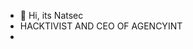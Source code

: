 - 👋 Hi, its Natsec
- HACKTIVIST AND CEO OF AGENCYINT
- 
<!---
Whitepacketsec/Whitepacketsec is a ✨ special ✨ repository because its `README.md` (this file) appears on your GitHub profile.
You can click the Preview link to take a look at your changes.
--->
